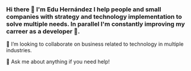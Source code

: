 ### Hi there 👋 I'm Edu Hernández I help people and small companies with strategy and technology implementation to solve multiple needs. In parallel I'm constantly improving my carreer as a developer 🔭. 

👯 I’m looking to collaborate on business related to technology in multiple industries. 

💬 Ask me about anything if you need help!
